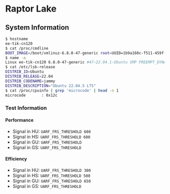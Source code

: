 # Raptor Lake

## System Information
```sh
$ hostname
ee-tik-cn120
$ cat /proc/cmdline
BOOT_IMAGE=/boot/vmlinuz-6.8.0-47-generic root=UUID=1b9a160c-f511-459f-a940-05c7f5adc582 ro quiet nosmap nosmep clearcpuid=295,308
$ name -a
Linux ee-tik-cn120 6.8.0-47-generic #47~22.04.1-Ubuntu SMP PREEMPT_DYNAMIC Wed Oct  2 16:16:55 UTC 2 x86_64 x86_64 x86_64 GNU/Linux
$ cat /etc/lsb-release
DISTRIB_ID=Ubuntu
DISTRIB_RELEASE=22.04
DISTRIB_CODENAME=jammy
DISTRIB_DESCRIPTION="Ubuntu 22.04.5 LTS"
$ cat /proc/cpuinfo | grep 'microcode' | head -n 1
microcode       : 0x12c
```

### Test Information

#### Performance
- Signal in HU: `UARF_FRS_THRESHOLD 600`
- Signal in HS: `UARF_FRS_THRESHOLD 600`
- Signal in GU: `UARF_FRS_THRESHOLD `
- Signal in GS: `UARF_FRS_THRESHOLD `

#### Efficiency
- Signal in HU: `UARF_FRS_THRESHOLD 300`
- Signal in HS: `UARF_FRS_THRESHOLD 500`
- Signal in GU: `UARF_FRS_THRESHOLD 650`
- Signal in GS: `UARF_FRS_THRESHOLD `
